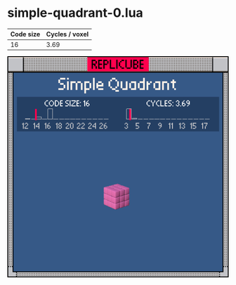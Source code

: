 # simple-quadrant-0.lua

| Code size | Cycles / voxel |
| --------- | -------------- |
| 16        | 3.69           |

![](simple-quadrant-0.png)
